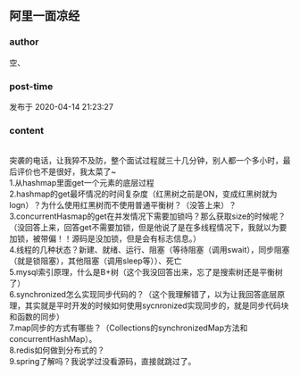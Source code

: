 ## 阿里一面凉经
### author 
空、
### post-time 

发布于  2020-04-14 21:23:27
### content 
<div class="post-topic-des nc-post-content">
 <div>
  <br/>
 </div>
 <div>
  突袭的电话，让我猝不及防，整个面试过程就三十几分钟，别人都一个多小时，最后评价也不是很好，我太菜了~
 </div>
 <div>
  1.从hashmap里面get一个元素的底层过程
 </div>
 <div>
  2.hashmap的get最坏情况的时间复杂度（红黑树之前是ON，变成红黑树就为logn）？为什么使用红黑树而不使用普通平衡树？（没答上来）？
 </div>
 3.concurrentHasmap的get在并发情况下需要加锁吗？那么获取size的时候呢？（没回答上来，回答get不需要加锁，但是他说了是在多线程情况下，我就以为要加锁，被带偏！！源码是没加锁，但是会有标志信息。）
 <br/>
 4.线程的几种状态？新建、就绪、运行、阻塞（等待阻塞（调用swait），同步阻塞（就是锁阻塞），其他阻塞（调用sleep等））、死亡
 <br/>
 5.mysql索引原理，什么是B+树（这个我没回答出来，忘了是搜索树还是平衡树了）
 <br/>
 <div>
  6.synchronized怎么实现同步代码的？（这个我理解错了，以为让我回答底层原理，其实就是平时开发的时候如何使用sycnronized实现同步的，就是同步代码块和函数的同步）
 </div>
 <div>
  7.map同步的方式有哪些？（Collections的synchronizedMap方法和concurrentHashMap）。
 </div>
 <div>
  8.redis如何做到分布式的？
 </div>
 <div>
  9.spring了解吗？我说学过没看源码，直接就跳过了。
 </div>
 <div>
  <br/>
 </div>
</div>
